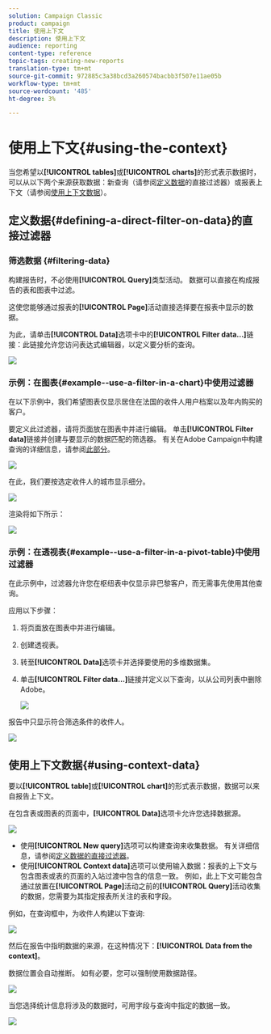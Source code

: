 ```yaml
---
solution: Campaign Classic
product: campaign
title: 使用上下文
description: 使用上下文
audience: reporting
content-type: reference
topic-tags: creating-new-reports
translation-type: tm+mt
source-git-commit: 972885c3a38bcd3a260574bacbb3f507e11ae05b
workflow-type: tm+mt
source-wordcount: '485'
ht-degree: 3%

---
```



# 使用上下文{#using-the-context}

当您希望以&#x200B;**[!UICONTROL tables]**&#x200B;或&#x200B;**[!UICONTROL charts]**&#x200B;的形式表示数据时，可以从以下两个来源获取数据：新查询（请参阅[定义数据](#defining-a-direct-filter-on-data)的直接过滤器）或报表上下文（请参阅[使用上下文数据](#using-context-data)）。

## 定义数据{#defining-a-direct-filter-on-data}的直接过滤器

### 筛选数据 {#filtering-data}

构建报告时，不必使用&#x200B;**[!UICONTROL Query]**&#x200B;类型活动。 数据可以直接在构成报告的表和图表中过滤。

这使您能够通过报表的&#x200B;**[!UICONTROL Page]**&#x200B;活动直接选择要在报表中显示的数据。

为此，请单击&#x200B;**[!UICONTROL Data]**&#x200B;选项卡中的&#x200B;**[!UICONTROL Filter data...]**&#x200B;链接：此链接允许您访问表达式编辑器，以定义要分析的查询。

![](assets/reporting_filter_data_from_page.png)

### 示例：在图表{#example--use-a-filter-in-a-chart}中使用过滤器

在以下示例中，我们希望图表仅显示居住在法国的收件人用户档案以及年内购买的客户。

要定义此过滤器，请将页面放在图表中并进行编辑。 单击&#x200B;**[!UICONTROL Filter data]**&#x200B;链接并创建与要显示的数据匹配的筛选器。 有关在Adobe Campaign中构建查询的详细信息，请参阅[此部分](../../platform/using/about-queries-in-campaign.md)。

![](assets/s_ncs_advuser_report_wizard_029.png)

在此，我们要按选定收件人的城市显示细分。

![](assets/reporting_graph_with_2vars.png)

渲染将如下所示：

![](assets/reporting_graph_with_2vars_preview.png)

### 示例：在透视表{#example--use-a-filter-in-a-pivot-table}中使用过滤器

在此示例中，过滤器允许您在枢纽表中仅显示非巴黎客户，而无需事先使用其他查询。

应用以下步骤：

1. 将页面放在图表中并进行编辑。
1. 创建透视表。
1. 转至&#x200B;**[!UICONTROL Data]**&#x200B;选项卡并选择要使用的多维数据集。
1. 单击&#x200B;**[!UICONTROL Filter data...]**&#x200B;链接并定义以下查询，以从公司列表中删除Adobe。

   ![](assets/s_ncs_advuser_report_display_03.png)

报告中只显示符合筛选条件的收件人。

![](assets/s_ncs_advuser_report_display_04.png)

## 使用上下文数据{#using-context-data}

要以&#x200B;**[!UICONTROL table]**&#x200B;或&#x200B;**[!UICONTROL chart]**&#x200B;的形式表示数据，数据可以来自报告上下文。

在包含表或图表的页面中，**[!UICONTROL Data]**&#x200B;选项卡允许您选择数据源。

![](assets/s_ncs_advuser_report_datasource_3.png)

* 使用&#x200B;**[!UICONTROL New query]**&#x200B;选项可以构建查询来收集数据。 有关详细信息，请参阅[定义数据的直接过滤器](#defining-a-direct-filter-on-data)。
* 使用&#x200B;**[!UICONTROL Context data]**&#x200B;选项可以使用输入数据：报表的上下文与包含图表或表的页面的入站过渡中包含的信息一致。 例如，此上下文可能包含通过放置在&#x200B;**[!UICONTROL Page]**&#x200B;活动之前的&#x200B;**[!UICONTROL Query]**&#x200B;活动收集的数据，您需要为其指定报表所关注的表和字段。

例如，在查询框中，为收件人构建以下查询:

![](assets/s_ncs_advuser_report_datasource_2.png)

然后在报告中指明数据的来源，在这种情况下：**[!UICONTROL Data from the context]**。

数据位置会自动推断。 如有必要，您可以强制使用数据路径。

![](assets/s_ncs_advuser_report_datasource_4.png)

当您选择统计信息将涉及的数据时，可用字段与查询中指定的数据一致。

![](assets/s_ncs_advuser_report_datasource_1.png)

